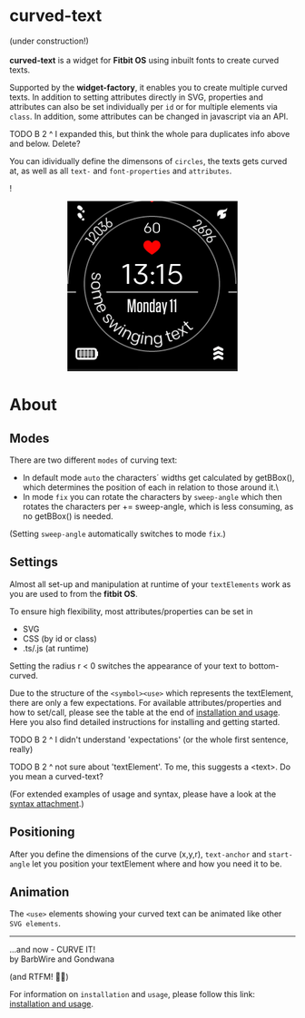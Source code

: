 curved-text
=
(under construction!)\
\
**curved-text** is a widget for **Fitbit OS** using inbuilt fonts to create curved texts.

Supported by the **widget-factory**, it enables you to create multiple curved texts. In addition to setting attributes directly in SVG, properties and attributes can also be set individually per `id` or for multiple elements via `class`. In addition, some attributes can be changed in javascript via an API.

TODO B 2 ^ I expanded this, but think the whole para duplicates info above and below. Delete?

You can idividually define the dimensons of `circles`, the texts gets curved at, as well as all `text-` and `font-properties` and `attributes`.


!<div align="center">![demo](curved_text_demo2.gif#center)</div>

About
=
Modes
-
There are two different `modes` of curving text:
* In default mode `auto` the characters´ widths get calculated by getBBox(), which determines the position of each in relation to those around it.\
* In mode `fix` you can rotate the characters by `sweep-angle` which then rotates the characters per += sweep-angle, which is less consuming, as no getBBox() is needed.

(Setting `sweep-angle` automatically switches to mode `fix`.)

Settings
-
Almost all set-up and manipulation at runtime of your `textElements` work as you are used to from the **fitbit OS**.

To ensure high flexibility, most attributes/properties can be set in
 * SVG
 * CSS (by id or class)
 * .ts/.js (at runtime)

Setting the radius r < 0 switches the appearance of your text to bottom-curved.

Due to the structure of the `<symbol><use>` which represents the textElement, there are only a few expectations. For available attributes/properties and how to set/call, please see the table at the end of [installation and usage](usage.md). Here you also find detailed instructions for installing and getting started.

TODO B 2 ^ I didn't understand 'expectations' (or the whole first sentence, really)

TODO B 2 ^ not sure about 'textElement'. To me, this suggests a \<text>. Do you mean a curved-text?

(For extended examples of usage and syntax, please have a look at the [syntax attachment](snippets.md).)

Positioning
-
After you define the dimensions of the curve (x,y,r), `text-anchor` and `start-angle` let you position your textElement where and how you need it to be.

Animation
-
The `<use>` elements showing your curved text can be animated like other `SVG elements`.

---

...and now - CURVE IT!\
by BarbWire and Gondwana

(and RTFM! :slightly_smiling_face::vulcan_salute:)

For information on `installation` and `usage`, please follow this link:
[installation and usage](usage.md).





